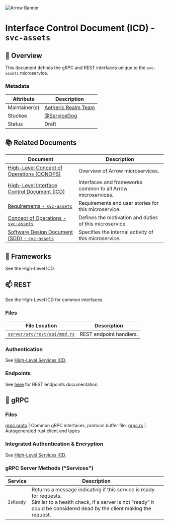 ![Arrow Banner](https://github.com/aetheric-oss/.github/blob/main/assets/doc-banner.png)

# Interface Control Document (ICD) - `svc-assets`

## :telescope: Overview

This document defines the gRPC and REST interfaces unique to the `svc-assets`
microservice.

### Metadata

| Attribute     | Description                                                       |
| ------------- |-------------------------------------------------------------------|
| Maintainer(s) | [Aetheric Realm Team](https://github.com/orgs/aetheric-oss/teams/dev-realm) |
| Stuckee       | [@ServiceDog](https://github.com/ServiceDog)                        |
| Status        | Draft                                                             |

## :books: Related Documents

Document | Description
--- | ---
[High-Level Concept of Operations (CONOPS)](https://github.com/aetheric-oss/se-services/blob/develop/docs/conops.md) | Overview of Arrow microservices.
[High-Level Interface Control Document (ICD)](https://github.com/aetheric-oss/se-services/blob/develop/docs/icd.md) | Interfaces and frameworks common to all Arrow microservices.
[Requirements - `svc-assets`](https://nocodb.arrowair.com/dashboard/#/nc/view/08f51c89-565d-40b4-984e-9ed75eea1f26) | Requirements and user stories for this microservice.
[Concept of Operations - `svc-assets`](./conops.md) | Defines the motivation and duties of this microservice.
[Software Design Document (SDD) - `svc-assets`](./sdd.md) | Specifies the internal activity of this microservice.

## :hammer: Frameworks

See the High-Level ICD.

## :mailbox: REST

See the High-Level ICD for common interfaces.


### Files

| File Location | Description |
--- | ---
[`server/src/rest/api/mod.rs`](../server/src/rest/api/mod.rs) | REST endpoint handlers.

### Authentication

See [High-Level Services ICD](https://github.com/aetheric-oss/se-services/blob/develop/docs/icd.md).

### Endpoints

See [here](https://arrowair.com/docs/documentation/services/api/rest/develop#tag/svc-assets) for REST endpoints documentation.

## :speech_balloon: gRPC

### Files

[grpc.proto](../proto/grpc.proto) | Common gRPC interfaces, protocol buffer file.
[grpc.rs](../client-grpc/src/grpc.rs) | Autogenerated rust client and types

### Integrated Authentication & Encryption

See [High-Level Services ICD](https://github.com/aetheric-oss/se-services/blob/develop/docs/icd.md).

### gRPC Server Methods ("Services")

| Service | Description |
| ---- | ---- |
| `IsReady` | Returns a message indicating if this service is ready for requests. <br>Similar to a health check, if a server is not "ready" it could be considered dead by the client making the request.
